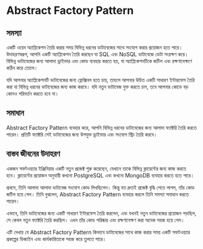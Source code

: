 # Abstract Factory Pattern

## সমস্যা
একটি ওয়েব অ্যাপ্লিকেশন তৈরি করার সময় বিভিন্ন ধরনের ডাটাবেজের সাথে সংযোগ করার প্রয়োজন হতে পারে। উদাহরণস্বরূপ, আপনি একটি অ্যাপ্লিকেশন তৈরি করছেন যা SQL এবং NoSQL ডাটাবেজে ডেটা সংরক্ষণ করে। বিভিন্ন ডাটাবেজের জন্য আলাদা ড্রাইভার এবং কোড ব্যবহার করতে হয়, যা অ্যাপ্লিকেশনটিকে জটিল এবং রক্ষণাবেক্ষণে কঠিন করে তোলে।

যদি আপনার অ্যাপ্লিকেশনটি ডাটাবেজের জন্য ফ্লেক্সিবল হতে চায়, তাহলে আপনার উচিত একটি সাধারণ ইন্টারফেস তৈরি করা যা বিভিন্ন ধরনের ডাটাবেজের জন্য কাজ করবে। যদি নতুন ডাটাবেজ যুক্ত করতে চান, তবে আপনার কোডে বড় কোনও পরিবর্তন করতে হবে না।

## সমাধান
Abstract Factory Pattern ব্যবহার করে, আপনি বিভিন্ন ধরনের ডাটাবেজের জন্য আলাদা ফ্যাক্টরি তৈরি করতে পারেন। প্রতিটি ফ্যাক্টরি সেই ডাটাবেজের জন্য উপযুক্ত ড্রাইভার এবং সংযোগ স্ট্রিং তৈরি করবে।

## বাস্তব জীবনের উদাহরণ
একজন সফটওয়্যার ইঞ্জিনিয়ার একটি নতুন প্রজেক্ট শুরু করেছেন, যেখানে তাকে বিভিন্ন ক্লায়েন্টের জন্য কাজ করতে হবে। ক্লায়েন্টের প্রয়োজন অনুযায়ী কখনো PostgreSQL এবং কখনো MongoDB ব্যবহার করতে হতে পারে।

প্রথমে, তিনি আলাদা আলাদা ডাটাবেজ সংযোগ কোড লিখছিলেন। কিন্তু যত দ্রুতই প্রজেক্ট বৃদ্ধি পেতে লাগল, তাঁর কোড জটিল হয়ে গেল। তিনি বুঝলেন, Abstract Factory Pattern ব্যবহার করলে তিনি সমস্যা সমাধান করতে পারেন।

এভাবে, তিনি ডাটাবেজের জন্য একটি সাধারণ ইন্টারফেস তৈরি করলেন, এবং যখনই নতুন ডাটাবেজের প্রয়োজন পড়ছিল, সে কেবল নতুন ফ্যাক্টরি তৈরি করছিল। এখন তাঁর কোড পরিষ্কার এবং রক্ষণাবেক্ষণ করা অনেক সহজ হয়ে গেল।

এটি দেখায় যে Abstract Factory Pattern কিভাবে ডাটাবেজের সাথে কাজ করার সময় একটি সফটওয়্যার প্রকল্পের ডিজাইন এবং কার্যকারিতাকে সহজ করে তুলতে পারে।
